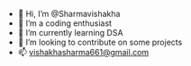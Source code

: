 - 👋 Hi, I’m @Sharmavishakha
- 👀 I’m a coding enthusiast
- 🌱 I’m currently learning DSA
- 💞️ I’m looking to contribute on some projects
- 📫 vishakhasharma661@gmail.com

<!---
Sharmavishakha/Sharmavishakha is a ✨ special ✨ repository because its `README.md` (this file) appears on your GitHub profile.
You can click the Preview link to take a look at your changes.
--->
